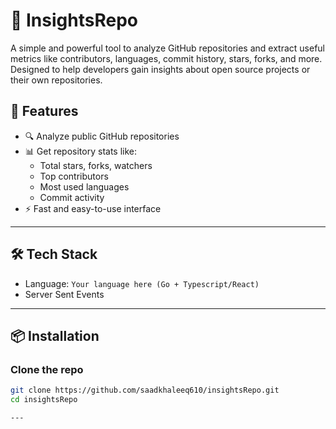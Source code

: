 # 🧠 InsightsRepo

A simple and powerful tool to analyze GitHub repositories and extract useful metrics like contributors, languages, commit history, stars, forks, and more. Designed to help developers gain insights about open source projects or their own repositories.

## 🚀 Features

- 🔍 Analyze public GitHub repositories
- 📊 Get repository stats like:
  - Total stars, forks, watchers
  - Top contributors
  - Most used languages
  - Commit activity
- ⚡ Fast and easy-to-use interface

---

## 🛠️ Tech Stack

- Language: `Your language here (Go + Typescript/React)`
- Server Sent Events

---

## 📦 Installation

### Clone the repo

```bash
git clone https://github.com/saadkhaleeq610/insightsRepo.git
cd insightsRepo

---

